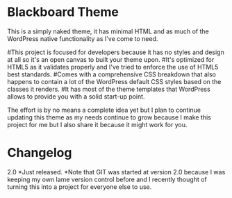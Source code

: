 Blackboard Theme
================

This is a simply naked theme, it has minimal HTML and as much of the WordPress native functionality as I've come to need.

#This project is focused for developers because it has no styles and design at all so it's an open canvas to built your theme upon.
#It's optimized for HTML5 as it validates properly and I've tried to enforce the use of HTML5 best standards.
#Comes with a comprehensive CSS breakdown that also happens to contain a lot of the WordPress default CSS styles based on the classes it renders.
#It has most of the theme templates that WordPress allows to provide you with a solid start-up point.

The effort is by no means a complete idea yet but I plan to continue updating this theme as my needs continue to grow because I make this project for me but I also share it because it might work for you.

Changelog
================

2.0
*Just released.
*Note that GIT was started at version 2.0 because I was keeping my own lame version control before and I recently thought of turning this into a project for everyone else to use.